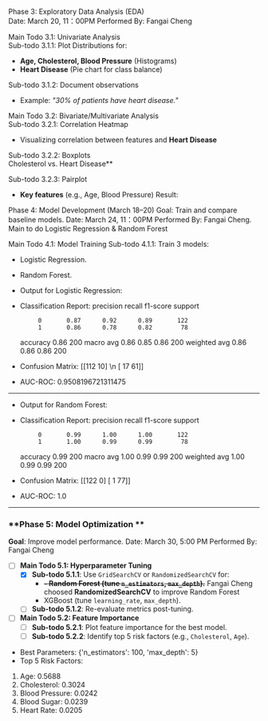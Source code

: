 Phase 3: Exploratory Data Analysis (EDA)  
Date: March 20, 11：00PM Performed By: Fangai Cheng

Main Todo 3.1: Univariate Analysis  
Sub-todo 3.1.1: Plot Distributions for:
- **Age, Cholesterol, Blood Pressure** (Histograms)
- **Heart Disease** (Pie chart for class balance)

Sub-todo 3.1.2: Document observations
- Example: *"30% of patients have heart disease."*

Main Todo 3.2: Bivariate/Multivariate Analysis  
Sub-todo 3.2.1: Correlation Heatmap  
- Visualizing correlation between features and **Heart Disease**  

Sub-todo 3.2.2: Boxplots  
Cholesterol vs. Heart Disease**

Sub-todo 3.2.3: Pairplot  
- **Key features** (e.g., Age, Blood Pressure)
Result: 

Phase 4: Model Development (March 18–20)
Goal: Train and compare baseline models.
Date: March 24, 11：00PM Performed By: Fangai Cheng. Main to do Logistic Regression & Random Forest

Main Todo 4.1: Model Training
Sub-todo 4.1.1: Train 3 models:
- Logistic Regression.
- Random Forest.

- Output for Logistic Regression:
- Classification Report:
               precision    recall  f1-score   support

           0       0.87      0.92      0.89       122
           1       0.86      0.78      0.82        78
           
    accuracy                           0.86       200
   macro avg       0.86      0.85      0.86       200
weighted avg       0.86      0.86      0.86       200

- Confusion Matrix:
 [[112  10] \n
 [ 17  61]]
- AUC-ROC: 0.9508196721311475

---

- Output for Random Forest:
- Classification Report:
               precision    recall  f1-score   support

           0       0.99      1.00      1.00       122
           1       1.00      0.99      0.99        78
           
    accuracy                           0.99       200
   macro avg       1.00      0.99      0.99       200
weighted avg       1.00      0.99      0.99       200

- Confusion Matrix:
 [[122   0]
 [  1  77]]
- AUC-ROC: 1.0

---

### **Phase 5: Model Optimization **
**Goal**: Improve model performance.
Date: March 30, 5:00 PM Performed By: Fangai Cheng

- [ ]  **Main Todo 5.1: Hyperparameter Tuning**
    - [x]  **Sub-todo 5.1.1**: Use `GridSearchCV` or `RandomizedSearchCV` for:
        -  ~~**- Random Forest (tune `n_estimators`, `max_depth`).**~~
            Fangai Cheng choosed **RandomizedSearchCV** to improve Random Forest
        - XGBoost (tune `learning_rate`, `max_depth`).
    - [ ]  **Sub-todo 5.1.2**: Re-evaluate metrics post-tuning.
- [ ]  **Main Todo 5.2: Feature Importance**
    - [ ]  **Sub-todo 5.2.1**: Plot feature importance for the best model.
    - [ ]  **Sub-todo 5.2.2**: Identify top 5 risk factors (e.g., `Cholesterol`, `Age`).

 - Best Parameters: {'n_estimators': 100, 'max_depth': 5}
 - Top 5 Risk Factors:
1. Age: 0.5688
2. Cholesterol: 0.3024
3. Blood Pressure: 0.0242
4. Blood Sugar: 0.0239
5. Heart Rate: 0.0205


